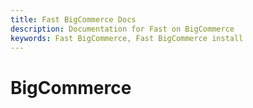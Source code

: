 ```yaml
---
title: Fast BigCommerce Docs
description: Documentation for Fast on BigCommerce
keywords: Fast BigCommerce, Fast BigCommerce install
---
```


# BigCommerce
